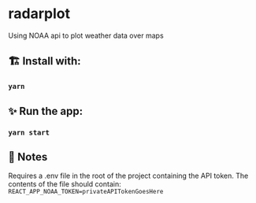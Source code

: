 # radarplot

Using NOAA api to plot weather data over maps

## 🏗️ Install with:

### `yarn`

## ✨ Run the app:

### `yarn start`

## 📝 Notes

Requires a .env file in the root of the project containing the API token. The contents of the file should contain:
`REACT_APP_NOAA_TOKEN=privateAPITokenGoesHere`
